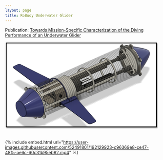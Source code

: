 ```yaml
---
layout: page
title: RoBuoy Underwater Glider
---
```


Publication: [Towards Mission-Specific Characterization of the Diving Performance of an Underwater Glider](https://ieeexplore.ieee.org/document/9775285)

![stairs_photo](/assets/3dCAD.png) <br /> <br />

{% include embed.html url="https://user-images.githubusercontent.com/52491801/192129923-c96369e8-ce47-48f5-ae6c-60c31b95eb82.mp4" %}







